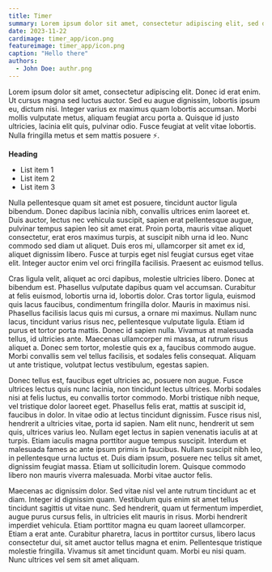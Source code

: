 ```yaml
---
title: Timer
summary: Lorem ipsum dolor sit amet, consectetur adipiscing elit, sed do eiusmod tempor incididunt ut labore et dolore magna aliqua. Ut enim ad minim veniam, quis nostrud exercitation ullamco laboris nisi ut aliquip ex ea commodo consequat.
date: 2023-11-22
cardimage: timer_app/icon.png
featureimage: timer_app/icon.png
caption: "Hello there"
authors:
  - John Doe: authr.png
---
```


Lorem ipsum dolor sit amet, consectetur adipiscing elit. Donec id erat enim. Ut cursus magna sed luctus auctor. Sed eu augue dignissim, lobortis ipsum eu, dictum nisi. Integer varius ex maximus quam lobortis accumsan. Morbi mollis vulputate metus, aliquam feugiat arcu porta a. Quisque id justo ultricies, lacinia elit quis, pulvinar odio. Fusce feugiat at velit vitae lobortis. Nulla fringilla metus et sem mattis posuere :zap:.

**Heading**
- List item 1
- List item 2
- List item 3

Nulla pellentesque quam sit amet est posuere, tincidunt auctor ligula bibendum. Donec dapibus lacinia nibh, convallis ultrices enim laoreet et. Duis auctor, lectus nec vehicula suscipit, sapien erat pellentesque augue, pulvinar tempus sapien leo sit amet erat. Proin porta, mauris vitae aliquet consectetur, erat eros maximus turpis, at suscipit nibh urna id leo. Nunc commodo sed diam ut aliquet. Duis eros mi, ullamcorper sit amet ex id, aliquet dignissim libero. Fusce at turpis eget nisl feugiat cursus eget vitae elit. Integer auctor enim vel orci fringilla facilisis. Praesent ac euismod tellus.

Cras ligula velit, aliquet ac orci dapibus, molestie ultricies libero. Donec at bibendum est. Phasellus vulputate dapibus quam vel accumsan. Curabitur at felis euismod, lobortis urna id, lobortis dolor. Cras tortor ligula, euismod quis lacus faucibus, condimentum fringilla dolor. Mauris in maximus nisi. Phasellus facilisis lacus quis mi cursus, a ornare mi maximus. Nullam nunc lacus, tincidunt varius risus nec, pellentesque vulputate ligula. Etiam id purus et tortor porta mattis. Donec id sapien nulla. Vivamus at malesuada tellus, id ultricies ante. Maecenas ullamcorper mi massa, at rutrum risus aliquet a. Donec sem tortor, molestie quis ex a, faucibus commodo augue. Morbi convallis sem vel tellus facilisis, et sodales felis consequat. Aliquam ut ante tristique, volutpat lectus vestibulum, egestas sapien.

Donec tellus est, faucibus eget ultricies ac, posuere non augue. Fusce ultrices lectus quis nunc lacinia, non tincidunt lectus ultrices. Morbi sodales nisi at felis luctus, eu convallis tortor commodo. Morbi tristique nibh neque, vel tristique dolor laoreet eget. Phasellus felis erat, mattis at suscipit id, faucibus in dolor. In vitae odio at lectus tincidunt dignissim. Fusce risus nisl, hendrerit a ultricies vitae, porta id sapien. Nam elit nunc, hendrerit ut sem quis, ultrices varius leo. Nullam eget lectus in sapien venenatis iaculis at at turpis. Etiam iaculis magna porttitor augue tempus suscipit. Interdum et malesuada fames ac ante ipsum primis in faucibus. Nullam suscipit nibh leo, in pellentesque urna luctus et. Duis diam ipsum, posuere nec tellus sit amet, dignissim feugiat massa. Etiam ut sollicitudin lorem. Quisque commodo libero non mauris viverra malesuada. Morbi vitae auctor felis.

Maecenas ac dignissim dolor. Sed vitae nisl vel ante rutrum tincidunt ac et diam. Integer id dignissim quam. Vestibulum quis enim sit amet tellus tincidunt sagittis ut vitae nunc. Sed hendrerit, quam ut fermentum imperdiet, augue purus cursus felis, in ultricies elit mauris in risus. Morbi hendrerit imperdiet vehicula. Etiam porttitor magna eu quam laoreet ullamcorper. Etiam a erat ante. Curabitur pharetra, lacus in porttitor cursus, libero lacus consectetur dui, sit amet auctor tellus magna et enim. Pellentesque tristique molestie fringilla. Vivamus sit amet tincidunt quam. Morbi eu nisi quam. Nunc ultrices vel sem sit amet aliquam.
